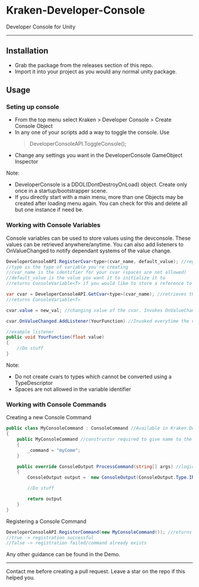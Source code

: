 # Kraken-Developer-Console
 Developer Console for Unity
 
 ---

## Installation
 - Grab the package from the releases section of this repo.
 - Import it into your project as you would any normal unity package.

## Usage

### Seting up console
 - From the top menu select Kraken > Developer Console > Create Console Object
 - In any one of your scripts add a way to toggle the console. Use 
    > DeveloperConsoleAPI.ToggleConsole();
 - Change any settings you want in the DeveloperConsole GameObject Inspector

 Note:
 - DeveloperConsole is a DDOL(DontDestroyOnLoad) object. Create only once in a startup/bootstrapper scene.
 - If you directly start with a main menu, more than one Objects may be created after loading menu again. You can check for this and delete all but one instance if need be.
### Working with Console Variables

Console variables can be used to store values using the devconsole. These values can be retrieved anywhere/anytime. You can also add listeners to OnValueChanged to notify dependant systems of the value change.

```C#
DeveloperConsoleAPI.RegisterCvar<type>(cvar_name, default_value); //registering console variable
//type is the type of variable you're creating
//cvar_name is the identifier for your cvar (spaces are not allowed)
//default_value is the value you want it to initialize it to
//returns ConsoleVariable<T> if you would like to store a reference to it.

var cvar = DeveloperConsoleAPI.GetCvar<type>(cvar_name); //retrieves the console variable of given type
//returns ConsoleVariable<T>

cvar.value = new_val; //changing value of the cvar. Invokes OnValueChanged.

cvar.OnValueChanged.AddListener(YourFunction) //Invoked everytime the value is changed. UnityEvent<T> gives the new value as param

//example listener
public void YourFunction(float value)
{
    //Do stuff
}
```
Note:
 - Do not create cvars to types which cannot be converted using a TypeDescriptor
 - Spaces are not allowed in the variable identifier

### Working with Console Commands

Creating a new Console Command

```C#
public class MyConsoleCommand : ConsoleCommand //Available in Kraken.DevCon namespace
{
    public MyConsoleCommand //constructor required to give name to the command
    {
        _command = "myComm";
    }

    public override ConsoleOutput ProcessCommand(string[] args) //logic to process the command goes here. Returns a ConsoleOutput
    {
        ConsoleOutput output =  new ConsoleOutput(ConsoleOutput.Type.INF), "lolololol");

        //Do stuff

        return output
    }
}
```

Registering a Console Command

```C#
DeveloperConsoleAPI.RegisterCommand(new MyConsoleCommand()); //returns a bool 
//true -> registration successful
//false -> registration failed/command already exists
```

Any other guidance can be found in the Demo.

---

Contact me before creating a pull request. Leave a star on the repo if this helped you. 


